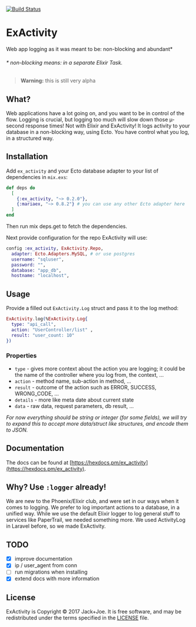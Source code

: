 [![Build Status](https://travis-ci.org/jackjoe/ex_activity.svg)](https://travis-ci.org/jackjoe/ex_activity)

# ExActivity

Web app logging as it was meant to be: non-blocking and abundant\*

###### \* non-blocking means: in a separate Elixir Task.

> **Warning:** this is still very alpha

## What?

Web applications have a lot going on, and you want to be in control of the flow. Logging is crucial, but logging too much will slow down those µ-second response times! Not with Elixir and
ExActivity! It logs activity to your database in a non-blocking way, using Ecto. You have control what you log, in a structured way.

## Installation

Add `ex_activity` and your Ecto database adapter to your list of dependencies in `mix.exs`:

```elixir
def deps do
  [
    {:ex_activity, "~> 0.2.0"},
    {:mariaex, "~> 0.8.2"} # you can use any other Ecto adapter here
  ]
end
```
Then run mix deps.get to fetch the dependencies.

Next provide configuration for the repo ExActivity will use:

```elixir
config :ex_activity, ExActivity.Repo,
  adapter: Ecto.Adapters.MySQL, # or use postgres
  username: "sqluser",
  password: "",
  database: "app_db",
  hostname: "localhost",
```

## Usage

Provide a filled out `ExActivity.Log` struct and pass it to the log method:

```elixir
ExActivity.log(%ExActivity.Log{
  type: "api_call",
  action: "UserController/list" ,
  result: "user_count: 10"
})
```

### Properties
  * `type` - gives more context about the action you are logging; it could be the name of the controller where you log from, the context, ...
  * `action` - method name, sub-action in method, ...
  * `result` - outcome of the action such as ERROR, SUCCESS, WRONG_CODE, ...
  * `details` - more like meta date about current state
  * `data` - raw data, request parameters, db result, ...

  _For now everything should be string or integer (for some fields), we will try to expand this to accept more data/struct like structures, and encode them to JSON._

## Documentation

The docs can be found at [https://hexdocs.pm/ex_activity](https://hexdocs.pm/ex_activity).

## Why? Use `:logger` already!

We are new to the Phoenix/Elixir club, and were set in our ways when it comes to logging. We prefer to log important actions to a database, in a unified way. While we use the default Elixir logger to log general stuff to services like PaperTrail, we needed something more. We used ActivityLog in Laravel before, so we made ExActivity.

## TODO

  - [x] improve documentation
  - [x] ip / user_agent from conn
  - [ ] run migrations when installing
  - [x] extend docs with more information

## License

ExActivity is Copyright © 2017 Jack+Joe. It is free software, and may be
redistributed under the terms specified in the [LICENSE](/LICENSE) file.
